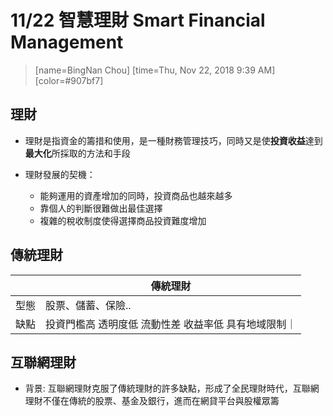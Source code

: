 11/22 智慧理財 Smart Financial Management  
===
> [name=BingNan Chou] [time=Thu, Nov 22, 2018 9:39 AM] [color=#907bf7]

理財
---
- 理財是指資金的籌措和使用，是一種財務管理技巧，同時又是使**投資收益**達到**最大化**所採取的方法和手段

- 理財發展的契機：
    - 能夠運用的資產增加的同時，投資商品也越來越多
    - 靠個人的判斷很難做出最佳選擇
    - 複雜的稅收制度使得選擇商品投資難度增加

傳統理財
---
||傳統理財|
|---|---|
|型態|股票、儲蓄、保險..|
|缺點|投資門檻高 透明度低 流動性差 收益率低 具有地域限制｜

互聯網理財
---
- 背景: 互聯網理財克服了傳統理財的許多缺點，形成了全民理財時代，互聯網理財不僅在傳統的股票、基金及銀行，進而在網貸平台與股權眾籌


